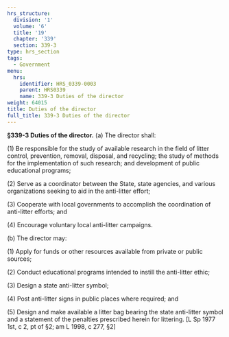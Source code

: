 ```yaml
---
hrs_structure:
  division: '1'
  volume: '6'
  title: '19'
  chapter: '339'
  section: 339-3
type: hrs_section
tags:
  - Government
menu:
  hrs:
    identifier: HRS_0339-0003
    parent: HRS0339
    name: 339-3 Duties of the director
weight: 64015
title: Duties of the director
full_title: 339-3 Duties of the director
---
```

**§339-3 Duties of the director.** (a) The director shall:

(1) Be responsible for the study of available research in the field of litter control, prevention, removal, disposal, and recycling; the study of methods for the implementation of such research; and development of public educational programs;

(2) Serve as a coordinator between the State, state agencies, and various organizations seeking to aid in the anti-litter effort;

(3) Cooperate with local governments to accomplish the coordination of anti-litter efforts; and

(4) Encourage voluntary local anti-litter campaigns.

(b) The director may:

(1) Apply for funds or other resources available from private or public sources;

(2) Conduct educational programs intended to instill the anti-litter ethic;

(3) Design a state anti-litter symbol;

(4) Post anti-litter signs in public places where required; and

(5) Design and make available a litter bag bearing the state anti-litter symbol and a statement of the penalties prescribed herein for littering. [L Sp 1977 1st, c 2, pt of §2; am L 1998, c 277, §2]